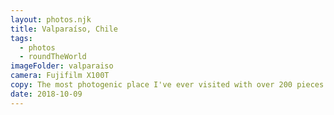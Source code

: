 ```yaml
---
layout: photos.njk
title: Valparaíso, Chile
tags:
  - photos
  - roundTheWorld
imageFolder: valparaiso
camera: Fujifilm X100T
copy: The most photogenic place I've ever visited with over 200 pieces of street art and murals.
date: 2018-10-09
---
```


 
